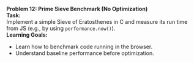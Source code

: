 
**Problem 12: Prime Sieve Benchmark (No Optimization)**  
**Task:**  
Implement a simple Sieve of Eratosthenes in C and measure its run time from JS (e.g., by using `performance.now()`).  
**Learning Goals:**  
- Learn how to benchmark code running in the browser.  
- Understand baseline performance before optimization.
